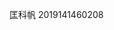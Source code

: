 匡科帆 2019141460208

<!---
SimonCocoa/SimonCocoa is a ✨ special ✨ repository because its `README.md` (this file) appears on your GitHub profile.
You can click the Preview link to take a look at your changes.
--->
